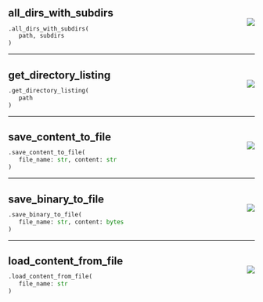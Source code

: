 #



## all_dirs_with_subdirs
<p align="right" style="margin-top:-20px;margin-bottom:-15px;"><a href="https://github.com/swelcker/U2D_MSA_SDK/tree/0.0.7/u2d_msa_sdk/utils/fileutils.py/#L11"><img src="https://img.shields.io/badge/-source-cccccc?style=flat&logo=github"></a></p>

```python
.all_dirs_with_subdirs(
   path, subdirs
)
```


----



## get_directory_listing
<p align="right" style="margin-top:-20px;margin-bottom:-15px;"><a href="https://github.com/swelcker/U2D_MSA_SDK/tree/0.0.7/u2d_msa_sdk/utils/fileutils.py/#L24"><img src="https://img.shields.io/badge/-source-cccccc?style=flat&logo=github"></a></p>

```python
.get_directory_listing(
   path
)
```


----



## save_content_to_file
<p align="right" style="margin-top:-20px;margin-bottom:-15px;"><a href="https://github.com/swelcker/U2D_MSA_SDK/tree/0.0.7/u2d_msa_sdk/utils/fileutils.py/#L29"><img src="https://img.shields.io/badge/-source-cccccc?style=flat&logo=github"></a></p>

```python
.save_content_to_file(
   file_name: str, content: str
)
```


----



## save_binary_to_file
<p align="right" style="margin-top:-20px;margin-bottom:-15px;"><a href="https://github.com/swelcker/U2D_MSA_SDK/tree/0.0.7/u2d_msa_sdk/utils/fileutils.py/#L34"><img src="https://img.shields.io/badge/-source-cccccc?style=flat&logo=github"></a></p>

```python
.save_binary_to_file(
   file_name: str, content: bytes
)
```


----



## load_content_from_file
<p align="right" style="margin-top:-20px;margin-bottom:-15px;"><a href="https://github.com/swelcker/U2D_MSA_SDK/tree/0.0.7/u2d_msa_sdk/utils/fileutils.py/#L39"><img src="https://img.shields.io/badge/-source-cccccc?style=flat&logo=github"></a></p>

```python
.load_content_from_file(
   file_name: str
)
```


